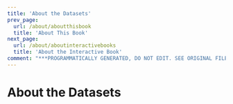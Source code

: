 ```yaml
---
title: 'About the Datasets'
prev_page:
  url: /about/aboutthisbook
  title: 'About This Book'
next_page:
  url: /about/aboutinteractivebooks
  title: 'About the Interactive Book'
comment: "***PROGRAMMATICALLY GENERATED, DO NOT EDIT. SEE ORIGINAL FILES IN /content***"
---
```

# About the Datasets
